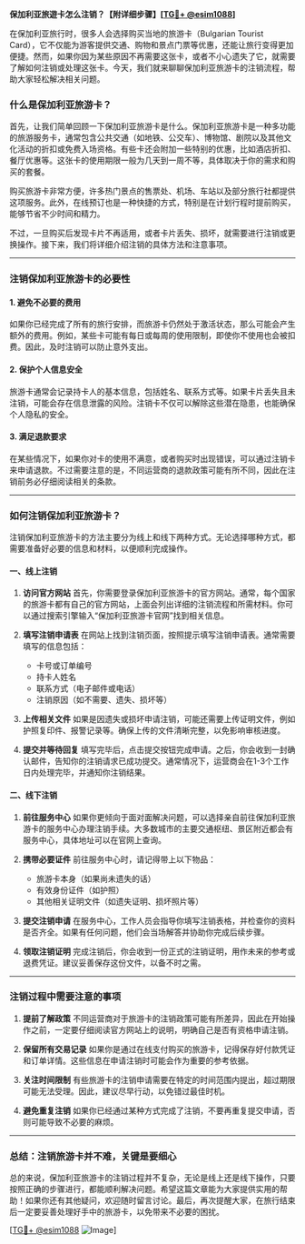 **保加利亚旅遊卡怎么注销？【附详细步骤】[[TG💪+ @esim1088](https://t.me/s/esim1088)]**

在保加利亚旅行时，很多人会选择购买当地的旅游卡（Bulgarian Tourist Card），它不仅能为游客提供交通、购物和景点门票等优惠，还能让旅行变得更加便捷。然而，如果你因为某些原因不再需要这张卡，或者不小心遗失了它，就需要了解如何注销或处理这张卡。今天，我们就来聊聊保加利亚旅游卡的注销流程，帮助大家轻松解决相关问题。

### 什么是保加利亚旅游卡？

首先，让我们简单回顾一下保加利亚旅游卡是什么。保加利亚旅游卡是一种多功能的旅游服务卡，通常包含公共交通（如地铁、公交车）、博物馆、剧院以及其他文化活动的折扣或免费入场资格。有些卡还会附加一些特别的优惠，比如酒店折扣、餐厅优惠等。这张卡的使用期限一般为几天到一周不等，具体取决于你的需求和购买的套餐。

购买旅游卡非常方便，许多热门景点的售票处、机场、车站以及部分旅行社都提供这项服务。此外，在线预订也是一种快捷的方式，特别是在计划行程时提前购买，能够节省不少时间和精力。

不过，一旦购买后发现卡片不再适用，或者卡片丢失、损坏，就需要进行注销或更换操作。接下来，我们将详细介绍注销的具体方法和注意事项。

---

### 注销保加利亚旅游卡的必要性

#### 1. **避免不必要的费用**
如果你已经完成了所有的旅行安排，而旅游卡仍然处于激活状态，那么可能会产生额外的费用。例如，某些卡可能有每日或每周的使用限制，即使你不使用也会被扣费。因此，及时注销可以防止意外支出。

#### 2. **保护个人信息安全**
旅游卡通常会记录持卡人的基本信息，包括姓名、联系方式等。如果卡片丢失且未注销，可能会存在信息泄露的风险。注销卡不仅可以解除这些潜在隐患，也能确保个人隐私的安全。

#### 3. **满足退款要求**
在某些情况下，如果你对卡的使用不满意，或者购买时出现错误，可以通过注销卡来申请退款。不过需要注意的是，不同运营商的退款政策可能有所不同，因此在注销前务必仔细阅读相关的条款。

---

### 如何注销保加利亚旅游卡？

注销保加利亚旅游卡的方法主要分为线上和线下两种方式。无论选择哪种方式，都需要准备好必要的信息和材料，以便顺利完成操作。

#### 一、线上注销

1. **访问官方网站**
   首先，你需要登录保加利亚旅游卡的官方网站。通常，每个国家的旅游卡都有自己的官方网站，上面会列出详细的注销流程和所需材料。你可以通过搜索引擎输入“保加利亚旅游卡官网”找到相关信息。

2. **填写注销申请表**
   在网站上找到注销页面，按照提示填写注销申请表。通常需要填写的信息包括：
   - 卡号或订单编号
   - 持卡人姓名
   - 联系方式（电子邮件或电话）
   - 注销原因（如不需要、遗失、损坏等）

3. **上传相关文件**
   如果是因遗失或损坏申请注销，可能还需要上传证明文件，例如护照复印件、报警记录等。确保上传的文件清晰完整，以免影响审核进度。

4. **提交并等待回复**
   填写完毕后，点击提交按钮完成申请。之后，你会收到一封确认邮件，告知你的注销请求已成功提交。通常情况下，运营商会在1-3个工作日内处理完毕，并通知你注销结果。

#### 二、线下注销

1. **前往服务中心**
   如果你更倾向于面对面解决问题，可以选择亲自前往保加利亚旅游卡的服务中心办理注销手续。大多数城市的主要交通枢纽、景区附近都会有服务中心，具体地址可以在官网上查询。

2. **携带必要证件**
   前往服务中心时，请记得带上以下物品：
   - 旅游卡本身（如果尚未遗失的话）
   - 有效身份证件（如护照）
   - 其他相关证明文件（如遗失证明、损坏照片等）

3. **提交注销申请**
   在服务中心，工作人员会指导你填写注销表格，并检查你的资料是否齐全。如果有任何问题，他们会当场解答并协助你完成后续步骤。

4. **领取注销证明**
   完成注销后，你会收到一份正式的注销证明，用作未来的参考或退费凭证。建议妥善保存这份文件，以备不时之需。

---

### 注销过程中需要注意的事项

1. **提前了解政策**
   不同运营商对于旅游卡的注销政策可能有所差异，因此在开始操作之前，一定要仔细阅读官方网站上的说明，明确自己是否有资格申请注销。

2. **保留所有交易记录**
   如果你是通过在线支付购买的旅游卡，记得保存好付款凭证和订单详情。这些信息在申请注销时可能会作为重要的参考依据。

3. **关注时间限制**
   有些旅游卡的注销申请需要在特定的时间范围内提出，超过期限可能无法受理。因此，建议尽早行动，以免错过最佳时机。

4. **避免重复注销**
   如果你已经通过某种方式完成了注销，不要再重复提交申请，否则可能导致不必要的麻烦。

---

### 总结：注销旅游卡并不难，关键是要细心

总的来说，保加利亚旅游卡的注销过程并不复杂，无论是线上还是线下操作，只要按照正确的步骤进行，都能顺利解决问题。希望这篇文章能为大家提供实用的帮助！如果你还有其他疑问，欢迎随时留言讨论。最后，再次提醒大家，在旅行结束后一定要妥善处理好手中的旅游卡，以免带来不必要的困扰。

[[TG💪+ @esim1088](https://t.me/s/esim1088) ![Image](https://i.postimg.cc/4NQfJmqS/Snipaste-2025-05-13-00-14-12.png)]
